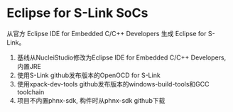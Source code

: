 # Eclipse for S-Link SoCs

从官方 Eclipse IDE for Embedded C/C++ Developers 生成 Eclipse for S-Link。

1. 基线从NucleiStudio修改为Eclipse IDE for Embedded C/C++ Developers, 内置JRE
2. 使用S-Link github发布版本的OpenOCD for S-Link
3. 使用xpack-dev-tools github发布版本的windows-build-tools和GCC toolchain
4. 项目不内置phnx-sdk, 构件时从phnx-sdk github下载
